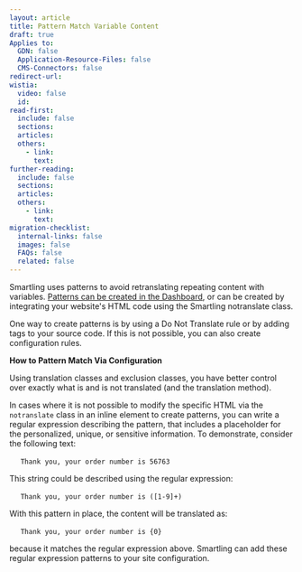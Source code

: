 ```yaml
---
layout: article
title: Pattern Match Variable Content
draft: true
Applies to:
  GDN: false
  Application-Resource-Files: false
  CMS-Connectors: false
redirect-url:
wistia:
  video: false
  id:
read-first:
  include: false
  sections:
  articles:
  others:
    - link:
      text:
further-reading:
  include: false
  sections:
  articles:
  others:
    - link:
      text:
migration-checklist:
  internal-links: false
  images: false
  FAQs: false
  related: false
---
```



Smartling uses patterns to avoid retranslating repeating content with variables. [Patterns can be created in the Dashboard](/hc/en-us/articles/202660343), or can be created by integrating your website's HTML code using the Smartling notranslate class.

One way to create patterns is by using a Do Not Translate rule or by adding tags to your source code. If this is not possible, you can also create configuration rules.

**How to Pattern Match Via Configuration**

Using translation classes and exclusion classes, you have better control over exactly what is and is not translated (and the translation method).

In cases where it is not possible to modify the specific HTML via the `notranslate` class in an inline element to create patterns, you can write a regular expression describing the pattern, that includes a placeholder for the personalized, unique, or sensitive information. To demonstrate, consider the following text:

&nbsp; &nbsp;&nbsp; `Thank you, your order number is 56763`

This string could be described using the regular expression:

&nbsp; &nbsp;&nbsp; `Thank you, your order number is ([1-9]+)`

With this pattern in place, the content will be translated as:

&nbsp; &nbsp;&nbsp; `Thank you, your order number is {0}`

because it matches the regular expression above. Smartling can add these regular expression patterns to your site configuration.